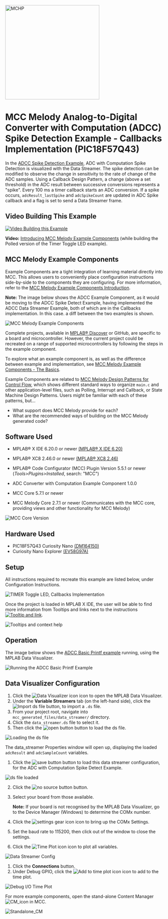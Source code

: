 <a href="https://www.microchip.com" rel="nofollow"><img src="images/microchip.png" alt="MCHP" width="300"/></a>

# MCC Melody Analog-to-Digital Converter with Computation (ADCC) Spike Detection Example - Callbacks Implementation (PIC18F57Q43)

In the [ADCC Spike Detection Example](https://onlinedocs.microchip.com/v2/keyword-lookup?keyword=MCC.MELODY.EXAMPLES.RUNNING.ADCC.SPIKE&version=latest&redirect=true "Analog-to-Digital Converter with Computation (ADCC) Spike Detection Example"), ADC with Computation Spike Detection is visualized with the Data Streamer. The spike detection can be modified to observe the change in sensitivity to the rate of change of the ADC samples. Using a Callback Design Pattern, a change (above a set threshold) in the ADC result between successive conversions represents a \"spike\". Every 100 ms a timer callback starts an ADC conversion. If a spike occurs, `adcResult_lastSpike` and `adcSpikeCount` are updated in ADC Spike callback and a flag is set to send a Data Streamer frame.

## Video Building This Example 

[![Video Building this Example](images/7_ADC-Spike-Detect-Callbacks-VideoImage.png)](https://youtu.be/A2-QFtL3ogE?list=PLtQdQmNK_0DTA08RmyuJH4dyNrYGDGi0l)

**Video:** [Introducing MCC Melody Example Components](https://youtu.be/zK5jLiIIYvE?list=PLtQdQmNK_0DTA08RmyuJH4dyNrYGDGi0l)
(while building the Polled version of the Timer Toggle LED example).  


## MCC Melody Example Components
Example Components are a tight integration of learning material directly into MCC. This allows users to conveniently place configuration instructions side-by-side to the components they are configuring. For more information, refer to the [MCC Melody Example Components Introduction](https://onlinedocs.microchip.com/v2/keyword-lookup?keyword=MCC.MELODY.EXAMPLES&version=latest&redirect=true). 

**Note:** The image below shows the ADCC Example Component, as it would be moving to the ADCC Spike Detect Example, having implemented the ADCC Data Streamer Example, both of which are in the Callbacks implementation. In this case. a diff between the two examples is shown. 

![MCC Melody Example Components](images/ADCCExample-SpikeDetect-Callbacks-fromADCC-DataStreamer-Callbacks.png)


Complete projects, available in [MPLAB® Discover](https://mplab-discover.microchip.com) or GitHub, are specific to a board and microcontroller. However, the current project could be recreated on a range of supported microcontrollers by following the steps in the example component.

To explore what an example component is, as well as the difference between example and implementation, see [MCC Melody Example Components - The Basics](https://onlinedocs.microchip.com/v2/keyword-lookup?keyword=MCC.MELODY.EXAMPLES.BASICS&version=latest&redirect=true).

Example Components are related to [MCC Melody Design Patterns for Control Flow](https://onlinedocs.microchip.com/g/GUID-7CE1AEE9-2487-4E7B-B26B-93A577BA154E), which shows different standard ways to organize `main.c` and other application-level files, such as Polling, Interrupt and Callback, or State Machine Design Patterns. Users might be familiar with each of these patterns, but...
- What support does MCC Melody provide for each?
- What are the recommended ways of building on the MCC Melody generated code? 

## Software Used
- MPLAB® X IDE 6.20.0 or newer [(MPLAB® X IDE 6.20)](https://www.microchip.com/en-us/development-tools-tools-and-software/mplab-x-ide)
- MPLAB® XC8 2.46.0 or newer [(MPLAB® XC8 2.46)](https://www.microchip.com/en-us/tools-resources/develop/mplab-xc-compilers/xc8)

- MPLAB® Code Configurator (MCC) Plugin Version 5.5.1 or newer (*Tools>Plugins>Installed*, search: "MCC")
- ADC Converter with Computation Example Component 1.0.0 
- MCC Core 5.7.1 or newer 
- MCC Melody Core 2.7.1 or newer (Communicates with the MCC core, providing views and other functionality for MCC Melody)

![MCC Core Version](images/MCC_Core_ContentLibrary_Versions.png)  


## Hardware Used
- PIC18F57Q43 Curiosity Nano [(DM164150)](https://www.microchip.com/en-us/development-tool/DM164150)
- Curiosity Nano Explorer [(EV58G97A)](https://www.microchip.com/en-us/development-tool/EV58G97A)


## Setup
All instructions required to recreate this example are listed below, under Configuration Instructions.   

![TIMER Toggle LED, Callbacks Implementation](images/ADCC_SpikeDetect_Callbacks-ConfigComplete.png)

Once the project is loaded in MPLAB X IDE, the user will be able to find more information from Tooltips and links next to the instructions 
[![Tooltip and link](images/Icon-info-circle-fill.png "Find the Tx pin from your schematic and set it in Pin Grid View.")](https://onlinedocs.microchip.com/v2/keyword-lookup?keyword=MCC.MELODY.CONFIGHELP.UART.CNANO&version=latest&redirect=true).


![Tooltips and context help](images/PinsConfiguration_SelectPinForUartTx.png)


## Operation
The image below shows the [ADCC Basic Printf example](https://onlinedocs.microchip.com/v2/keyword-lookup?keyword=MCC.MELODY.EXAMPLES.RUNNING.ADCC.PRINTF&version=latest&redirect=true
) running, using the MPLAB Data Visualizer.

![Running the ADCC Basic Printf Example](images/Running%20the%20ADCC%20Spike%20example.png)

## Data Visualizer Configuration

1) Click the ![Data Visualizer icon](images/Icon-MPLAB-DataVisualizer_1cm.png) icon to open the MPLAB Data Visualizer.
2) Under the **Variable Streamers** tab (on the left-hand side), click the ![Import ds file](images/button-import-ds-file.png "Import DS file.") button, to import a `.ds` file.
3) From your project root, navigate into `mcc_generated_files/data_streamer/` directory.
4) Click the `data_streamer.ds` file to select it. 
5) Then click the ![open button](images/button-open.png) button to load the ds file.

![Loading the ds file](images/RunningDataStreamerEx-Open_ds_file_12cm.png)

The data_streamer Properties window will open up, displaying the loaded `adcResult` and `adcSampleCount` variables. 

1) Click the ![save button](images/button-save.png) button to load this data streamer configuration, for the ADC with Computation Spike Detect Example. 

![ds file loaded](images/ds_file_loaded_spikeDetect.png)

2) Click the ![no source button](images/button-no-source.png) button.
3) Select your board from those available. 

   **Note:** If your board is not recognised by the MPLAB Data Visualizer, go to the Device Manager (Windows) to determine the COMx number.  

4) Click the ![settings gear icon](images/Icon-DataVisualizer-SettingsGear.png) icon to bring up the COMx Settings. 
5) Set the baud rate to 115200, then click out of the window to close the settings. 
6) Click the ![Time Plot icon](images/Icon-DataVisualizer_TimePlot.png) icon to plot all variables. 

![Data Streamer Config](images/DataStreamerConfig_25cm.png)

1) Click the **Connections** button.
2) Under Debug GPIO, click the ![Add to time plot icon](images/Icon-DataVisualizer_TimePlot.png "Display as raw data on time plot.") icon to add to the time plot.

![Debug I/O Time Plot](images/DebugIO_TimePlot_8cm.png)

For more example components, open the stand-alone Content Manager ![CM_icon](images/Icon-MPLAB-CM24.png) in MCC. 

![Standalone_CM](images/MCC_ContentManager_Examples_18cm.png) 

